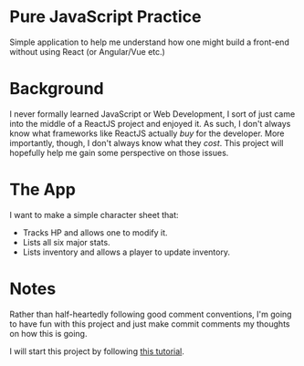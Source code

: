# Pure JavaScript Practice
Simple application to help me understand how one might build a front-end without using React (or Angular/Vue etc.)

# Background
I never formally learned JavaScript or Web Development, I sort of just came into the middle of a ReactJS project and enjoyed it. As such, I don't always know what frameworks like ReactJS actually *buy* for the developer. More importantly, though, I don't always know what they *cost*. This project will hopefully help me gain some perspective on those issues.

# The App
I want to make a simple character sheet that:
- Tracks HP and allows one to modify it.
- Lists all six major stats.
- Lists inventory and allows a player to update inventory.

# Notes

Rather than half-heartedly following good comment conventions, I'm going to have fun with this project and just make commit comments my thoughts on how this is going.

I will start this project by following [this tutorial](https://medium.com/codingthesmartway-com-blog/pure-javascript-building-a-real-world-application-from-scratch-5213591cfcd6).
